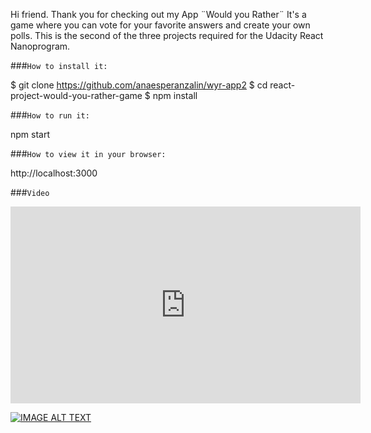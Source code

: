 Hi friend. Thank you for checking out my App ¨Would you Rather¨
It's a game where you can vote for your favorite answers and create your own polls. 
This is the second of the three projects required for the Udacity React Nanoprogram. 

###`How to install it:` 

$ git clone https://github.com/anaesperanzalin/wyr-app2
$ cd react-project-would-you-rather-game
$ npm install

###`How to run it:` 

npm start

###`How to view it in your browser: `

http://localhost:3000

###`Video`
<iframe width="560" height="315" src="https://www.youtube.com/embed/-p4UN0TfqtA" frameborder="0" allow="accelerometer; autoplay; clipboard-write; encrypted-media; gyroscope; picture-in-picture" allowfullscreen></iframe>

[![IMAGE ALT TEXT](https://i9.ytimg.com/vi_webp/-p4UN0TfqtA/mqdefault.webp?time=1610834100000&sqp=CLTBjYAG&rs=AOn4CLD0N-WR19JIxFIDmtOtskPg55HxVQ)](https://www.youtube.com/embed/-p4UN0TfqtA "Would You Rather App")




